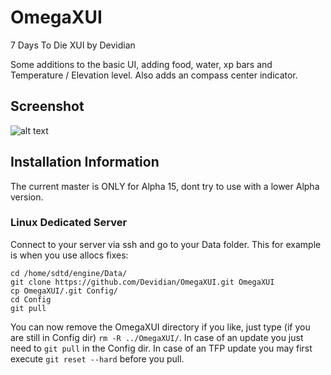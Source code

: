 # OmegaXUI
7 Days To Die XUI by Devidian

Some additions to the basic UI, adding food, water, xp bars and Temperature / Elevation level.
Also adds an compass center indicator.

## Screenshot
![alt text](http://xui.omega-zirkel.de/screen002.jpg "XUI Screenshot #2")

## Installation Information
The current master is ONLY for Alpha 15, dont try to use with a lower Alpha version.
### Linux Dedicated Server

Connect to your server via ssh and go to your Data folder. This for example is when you use allocs fixes:

```
cd /home/sdtd/engine/Data/
git clone https://github.com/Devidian/OmegaXUI.git OmegaXUI
cp OmegaXUI/.git Config/
cd Config
git pull
```

You can now remove the OmegaXUI directory if you like, just type (if you are still in Config dir) `rm -R ../OmegaXUI/`. 
In case of an update you just need to `git pull` in the Config dir.
In case of an TFP update you may first execute `git reset --hard` before you pull.
